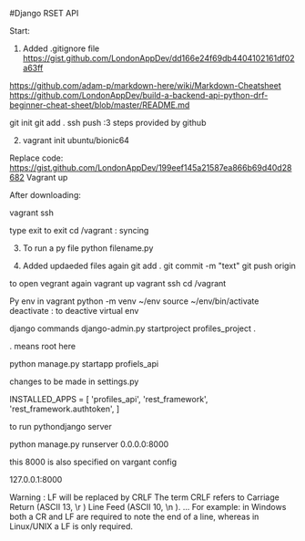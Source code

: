 #Django RSET API

Start:

1. Added .gitignore file https://gist.github.com/LondonAppDev/dd166e24f69db4404102161df02a63ff

https://github.com/adam-p/markdown-here/wiki/Markdown-Cheatsheet
https://github.com/LondonAppDev/build-a-backend-api-python-drf-beginner-cheat-sheet/blob/master/README.md

git init
git add .
ssh
push :3 steps provided by github

2. vagrant init ubuntu/bionic64

Replace code: https://gist.github.com/LondonAppDev/199eef145a21587ea866b69d40d28682 
Vagrant up

After downloading:

vagrant ssh

type exit to exit
cd /vagrant : syncing 

3. To run a py file
python filename.py

4. Added updaeded files again
git add .
git commit -m "text"
git push origin

to open vegrant again
vagrant up
vagrant ssh
cd /vagrant

Py env in vagrant
python -m venv ~/env
source ~/env/bin/activate
deactivate : to deactive virtual env

django commands
django-admin.py startproject profiles_project .

. means root here

python manage.py startapp profiels_api

changes to be made in settings.py

INSTALLED_APPS = [
    'profiles_api',
    'rest_framework',
    'rest_framework.authtoken',
]

to run pythondjango server

python manage.py runserver 0.0.0.0:8000

this 8000 is also specified on vargant config

127.0.0.1:8000



Warning : LF will be replaced by CRLF
The term CRLF refers to Carriage Return (ASCII 13, \r ) Line Feed (ASCII 10, \n ). ... For example: in Windows both a CR and LF are required to note the end of a line, whereas in Linux/UNIX a LF is only required.

